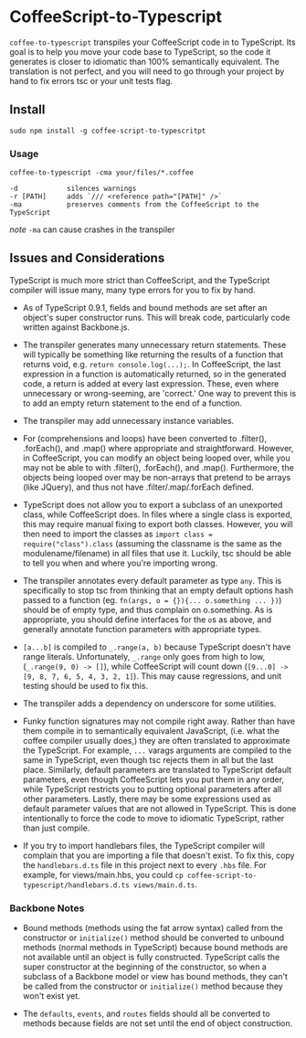 # CoffeeScript-to-Typescript

`coffee-to-typescript` transpiles your CoffeeScript code in to TypeScript.  Its goal is to help you move your code base to TypeScript, so the code it generates is closer to idiomatic than 100% semantically equivalent.  The translation is not perfect, and you will need to go through your project by hand to fix errors tsc or your unit tests flag.

## Install

    sudo npm install -g coffee-script-to-typescritpt

### Usage

`coffee-to-typescript -cma your/files/*.coffee`

    -d            silences warnings
    -r [PATH]     adds `/// <reference path="[PATH]" />`
    -ma           preserves comments from the CoffeeScript to the TypeScript

*note* `-ma` can cause crashes in the transpiler

## Issues and Considerations
TypeScript is much more strict than CoffeeScript, and the TypeScript compiler will issue many, many type errors for you to fix by hand.

- As of TypeScript 0.9.1, fields and bound methods are set after an object's super constructor runs.  This will break code, particularly code written against Backbone.js.

- The transpiler generates many unnecessary return statements.  These will typically be something like returning the results of a function that returns void, e.g. `return console.log(...);`. In CoffeeScript, the last expression in a function is automatically returned, so in the generated code, a return is added at every last expression.  These, even where unnecessary or wrong-seeming, are 'correct.'  One way to prevent this is to add an empty return statement to the end of a function.

- The transpiler may add unnecessary instance variables.

- For (comprehensions and loops) have been converted to .filter(), .forEach(), and .map() where appropriate and straightforward.  However, in CoffeeScript, you can modify an object being looped over, while you may not be able to with .filter(), .forEach(), and .map().  Furthermore, the objects being looped over may be non-arrays that pretend to be arrays (like JQuery), and thus not have .filter/.map/.forEach defined.

- TypeScript does not allow you to export a subclass of an unexported class, while CoffeeScript does.  In files where a single class is exported, this may require manual fixing to export both classes.  However, you will then need to import the classes as `import class = require("class").class` (assuming the classname is the same as the modulename/filename) in all files that use it.  Luckily, tsc should be able to tell you when and where you're importing wrong.

- The transpiler annotates every default parameter as type `any`.  This is specifically to stop tsc from thinking that an empty default options hash passed to a function (eg. `fn(args, o = {}){... o.something ... })`) should be of empty type, and thus complain on o.something.  As is appropriate, you should define interfaces for the `o`s as above, and generally annotate function parameters with appropriate types.

- `[a...b]` is compiled to `_.range(a, b)` because TypeScript doesn't have range literals.  Unfortunately, `_.range` only goes from high to low, (`_.range(9, 0) -> []`), while CoffeeScript will count down (`[9...0] -> [9, 8, 7, 6, 5, 4, 3, 2, 1]`).  This may cause regressions, and unit testing should be used to fix this.

- The transpiler adds a dependency on underscore for some utilities.

- Funky function signatures may not compile right away.  Rather than have them compile in to semantically equivalent JavaScript, (i.e. what the coffee compiler usually does,) they are often translated to approximate the TypeScript.  For example, `...` varags arguments are compiled to the same in TypeScript, even though tsc rejects them in all but the last place.  Similarly, default parameters are translated to TypeScript default parameters, even though CoffeeScript lets you put them in any order, while TypeScript restricts you to putting optional parameters after all other parameters.  Lastly, there may be some expressions used as default parameter values that are not allowed in TypeScript.
This is done intentionally to force the code to move to idiomatic TypeScript, rather than just compile.

- If you try to import handlebars files, the TypeScript compiler will complain that you are importing a file that doesn't exist.  To fix this, copy the `handlebars.d.ts` file in this project next to every `.hbs` file.  For example, for views/main.hbs, you could `cp coffee-script-to-typescript/handlebars.d.ts views/main.d.ts`.

### Backbone Notes

- Bound methods (methods using the fat arrow syntax) called from the constructor or `initialize()` method should be converted to unbound methods (normal methods in TypeScript) because bound methods are not available until an object is fully constructed.  TypeScript calls the super constructor at the beginning of the constructor, so when a subclass of a Backbone model or view has bound methods, they can't be called from the constructor or `initialize()` method because they won't exist yet.

- The `defaults`, `events`, and `routes` fields should all be converted to methods because fields are not set until the end of object construction.
